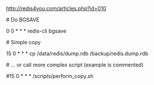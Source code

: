 http://redis4you.com/articles.php?id=010



\# Do BGSAVE

0  0 \* \* \*    redis-cli bgsave



\# Simple copy

15 0 \* \* \*    cp /data/redis/dump.rdb /backup/redis.dump.rdb



\# ... or call more complex script \(example is commented\)

\#15 0 \* \* \*    /scripts/perform\_copy.sh

